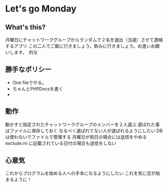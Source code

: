 # Let's go Monday

## What's this?
月曜日にチャットワークグループからランダムで２名を選出（当選）させて連絡するアプリ
この二人でご飯に行きましょう。飲みに行きましょう。お遣いお願いします。　的な

## 勝手なポリシー
- One fileでやる。
- ちゃんとPHPDocsを書く
-

## 動作
動かすと指定されたチャットワークグループのメンバーを２人選ぶ
選ばれた事はファイルに保存しておく
なるべく選ばれてない人が選ばれるようにしたい
DBは使わないでファイルで管理する
月曜日が祝日の場合には送信をやめる
exclude.ini に記載されている日付の場合も送信をしない

## 心意気
これからプログラムを始める人への手本になるようにしたい
これを気に恋が始まるように！
